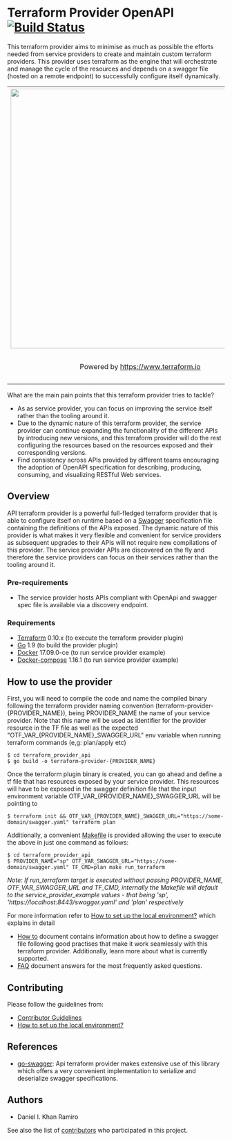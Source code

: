 # Terraform Provider OpenAPI [![Build Status][travis-image]][travis-url]

This terraform provider aims to minimise as much as possible the efforts needed from service providers to create and
maintain custom terraform providers. This provider uses terraform as the engine that will orchestrate and manage the cycle
of the resources and depends on a swagger file (hosted on a remote endpoint) to successfully configure itself dynamically.

<center>
    <table cellspacing="0" cellpadding="0" style="width:100%; border: none;">
      <tr>
        <th align="center"><img src="https://cdn.rawgit.com/hashicorp/terraform-website/master/content/source/assets/images/logo-hashicorp.svg" width="600px"></th>
        <th align="center"><img src="https://goo.gl/QUpyCh" width="150px"></th> 
      </tr>
      <tr>
        <td align="center"><p>Powered by <a href="https://www.terraform.io">https://www.terraform.io</a></p></td>
        <td align="center"><p>Powered by <a href="swagger.io">swagger.io</a></td> 
      </tr>
    </table>
</center>

What are the main pain points that this terraform provider tries to tackle?

- As as service provider, you can focus on improving the service itself rather than the tooling around it.
- Due to the dynamic nature of this terraform provider, the service provider can continue expanding the functionality
of the different APIs by introducing new versions, and this terraform provider will do the rest configuring the
resources based on the resources exposed and their corresponding versions.
- Find consistency across APIs provided by different teams encouraging the adoption of OpenAPI specification for
describing, producing, consuming, and visualizing RESTful Web services.

## Overview

API terraform provider is a powerful full-fledged terraform provider that is able to configure itself on runtime based on 
a [Swagger](https://swagger.io/) specification file containing the definitions of the APIs exposed. The dynamic nature of 
this provider is what makes it very flexible and convenient for service providers as subsequent upgrades 
to their APIs will not require new compilations of this provider. 
The service provider APIs are discovered on the fly and therefore the service providers can focus on their services
rather than the tooling around it.  


### Pre-requirements

-   The service provider hosts APIs compliant with OpenApi and swagger spec file is available via a discovery endpoint.

### Requirements

-	[Terraform](https://www.terraform.io/downloads.html) 0.10.x (to execute the terraform provider plugin)
-	[Go](https://golang.org/doc/install) 1.9 (to build the provider plugin)
-	[Docker](https://www.docker.com/) 17.09.0-ce (to run service provider example)
-	[Docker-compose](https://docs.docker.com/compose/) 1.16.1 (to run service provider example)


## How to use the provider

First, you will need to compile the code and name the compiled binary following the terraform provider naming convention
(terraform-provider-{PROVIDER_NAME}), being PROVIDER_NAME the name of your service provider. Note that this name will
be used as identifier for the provider resource in the TF file as well as the expected "OTF_VAR_{PROVIDER_NAME}_SWAGGER_URL"
env variable when running terraform commands (e,g: plan/apply etc)

```
$ cd terraform_provider_api
$ go build -o terraform-provider-{PROVIDER_NAME}
```

Once the terraform plugin binary is created, you can go ahead and define a tf file that has resources exposed
by your service provider. This resources will have to be exposed in the swagger definition file that the
input environment variable OTF_VAR_{PROVIDER_NAME}_SWAGGER_URL will be pointing to

```
$ terraform init && OTF_VAR_{PROVIDER_NAME}_SWAGGER_URL="https://some-domain/swagger.yaml" terraform plan
```

Additionally, a convenient [Makefile](https://github.com/dikhan/terraform-provider-openapi/blob/master/terraform_provider_api/Makefile) is provided allowing the user to execute
the above in just one command as follows:
```
$ cd terraform_provider_api
$ PROVIDER_NAME="sp" OTF_VAR_SWAGGER_URL="https://some-domain/swagger.yaml" TF_CMD=plan make run_terraform
```

*Note: If run_terraform target is executed without passing PROVIDER_NAME, OTF_VAR_SWAGGER_URL and TF_CMD, internally the 
Makefile will default to the service_provider_example values - that being 'sp', 'https://localhost:8443/swagger.yaml' and
'plan' respectively*

For more information refer to [How to set up the local environment?](./docs/local_environment.md) which explains in
detail

- [How to](docs/how_to.md) document contains information about how to define a swagger file following good practises that
make it work seamlessly with this terraform provider. Additionally, learn more about what is currently supported.
- [FAQ](./docs/faq.md) document answers for the most frequently asked questions.

## Contributing
Please follow the guidelines from:

 - [Contributor Guidelines](.github/CONTRIBUTING.md)
 - [How to set up the local environment?](./docs/local_environment.md)

## References

- [go-swagger](https://github.com/go-swagger/go-swagger): Api terraform provider makes extensive use of this library 
which offers a very convenient implementation to serialize and deserialize swagger specifications.

## Authors

- Daniel I. Khan Ramiro

See also the list of [contributors](https://github.com/dikhan/terraform-provider-api/graphs/contributors) who participated in this project.


[travis-url]: https://travis-ci.org/dikhan/terraform-provider-api
[travis-image]: https://travis-ci.org/dikhan/terraform-provider-api.svg?branch=master

